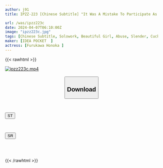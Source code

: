 ```yaml
---
author: j91
title: IPZZ-223 [Chinese Subtitle] "It Was A Mistake To Participate As A Solo Female..." A Female College Student Was Passed Around By Her Classmates While Drinking At Home. This Is Not Rape...it's Just Consensual Sex...lol Honoka Furukawa

url: /was/ipzz223c
date: 2024-04-07T06:10:00Z
image: "ipzz223c.jpg"
tags: [Chinese Subtitle, Solowork, Beautiful Girl, Abuse, Slender, Cuckold	]
maker: [IDEA POCKET  ]
actress: [Furukawa Honoka ]
---
```



{{< rawhtml >}}

<div class="video" data-videoid="bZO1ggA8mRTPadW">
    <a href="javascript:;">
        <img src="/was/ipzz223c/ipzz223c.jpg" width="WIDTH" height="HEIGHT" alt="ipzz223c.mp4" loading="lazy">
    </a>
</div>

<script type="text/javascript" src="https://j91.asia/asset/on-demand-st.js"></script>

<br>
  <link rel="stylesheet" href="https://j91.asia/asset/bs5.css">
  
  <center>
  <button class="btn btn-primary" type="button" data-bs-toggle="collapse" data-bs-target=".multi-collapse" aria-expanded="false" aria-controls="multiCollapseExample1 multiCollapseExample2"><h2>Download</h2></button></center>
</p>
<div class="row">
  <div class="col">
    <div class="collapse multi-collapse" id="multiCollapseExample1">
      <div class="card card-body">
	      	      <br>
<div class="buttons">  
<p><a href="https://streamtape.to/v/bZO1ggA8mRTPadW" target="_blank"><button class="btn-hover color-3"><i class="fa fa-download"></i> ST</button></a></p></div>
    </div>
  </div>
</div>
  <div class="col">
    <div class="collapse multi-collapse" id="multiCollapseExample2">
      <div class="card card-body">
	      <br>
<div class="buttons">
<p><a href="https://rubystm.com/rclkbpacojxk" target="_blank"><button class="btn-hover color-9"><i class="fa fa-download"></i> SR</button></a></p></div>
<br><br>
      </div>
    </div>
  </div>
</div>

{{< /rawhtml >}}